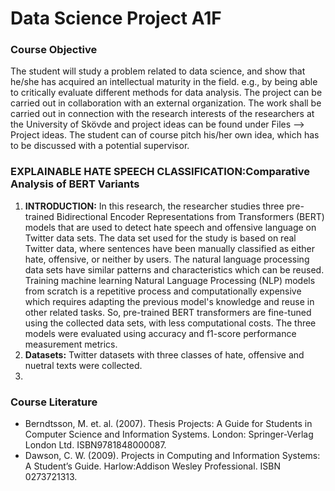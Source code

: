 # Data Science Project A1F
### Course Objective
 The student will study a problem related to data science, and show that he/she has acquired an intellectual maturity in the field. e.g., by being able to critically evaluate different methods for data analysis. The project can be carried out in collaboration with an external organization. The work shall be carried out in connection with the research interests of the researchers at the University of Skövde and project ideas can be found under Files --> Project ideas. The student can of course pitch his/her own idea, which has to be discussed with a potential supervisor.
### EXPLAINABLE HATE SPEECH CLASSIFICATION:Comparative Analysis of BERT Variants
1. **INTRODUCTION:** In this research, the researcher studies three pre-trained Bidirectional Encoder Representations from Transformers (BERT) models that are used to detect hate speech and offensive language on Twitter data sets. The data set used for the study is based on real Twitter data, where sentences have been manually classified as either hate, offensive, or neither by users. The natural language processing data sets have similar patterns and characteristics which can be  reused. Training machine learning Natural Language Processing (NLP) models from scratch is a repetitive process and computationally expensive which requires adapting the previous model's knowledge and reuse in other related tasks. So, pre-trained BERT transformers are fine-tuned using the collected data sets, with less computational costs. The three models were evaluated using accuracy and f1-score performance measurement metrics.
2. **Datasets:** Twitter datasets with three classes of hate, offensive and nuetral texts were collected. 
3. 

### Course Literature
- Berndtsson, M. et. al. (2007). Thesis Projects: A Guide for Students in Computer Science and Information Systems. London: Springer-Verlag London Ltd. ISBN9781848000087.
- Dawson, C. W. (2009). Projects in Computing and Information Systems: A Student’s Guide. Harlow:Addison Wesley Professional. ISBN 0273721313.

